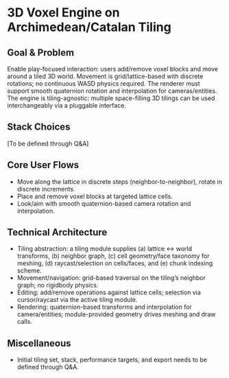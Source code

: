 # 3D Voxel Engine on Archimedean/Catalan Tiling

## Goal & Problem
Enable play-focused interaction: users add/remove voxel blocks and move around a tiled 3D world. Movement is grid/lattice-based with discrete rotations; no continuous WASD physics required. The renderer must support smooth quaternion rotation and interpolation for cameras/entities. The engine is tiling-agnostic: multiple space-filling 3D tilings can be used interchangeably via a pluggable interface.

## Stack Choices
[To be defined through Q&A]

## Core User Flows
- Move along the lattice in discrete steps (neighbor-to-neighbor), rotate in discrete increments.
- Place and remove voxel blocks at targeted lattice cells.
- Look/aim with smooth quaternion-based camera rotation and interpolation.

## Technical Architecture
- Tiling abstraction: a tiling module supplies (a) lattice <-> world transforms, (b) neighbor graph, (c) cell geometry/face taxonomy for meshing, (d) raycast/selection on cells/faces, and (e) chunk indexing scheme.
- Movement/navigation: grid-based traversal on the tiling’s neighbor graph; no rigidbody physics.
- Editing: add/remove operations against lattice cells; selection via cursor/raycast via the active tiling module.
- Rendering: quaternion-based transforms and interpolation for camera/entities; module-provided geometry drives meshing and draw calls.

## Miscellaneous
- Initial tiling set, stack, performance targets, and export needs to be defined through Q&A.
